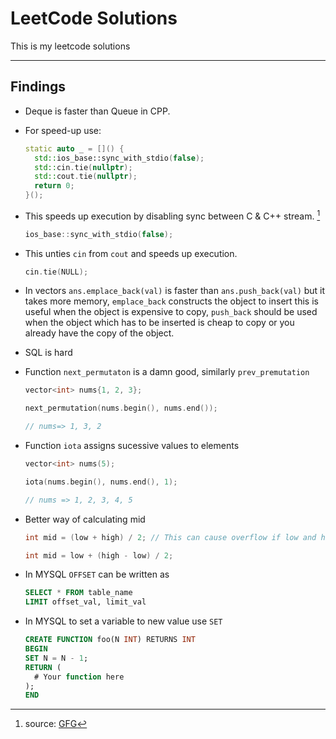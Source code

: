 # LeetCode Solutions

This is my leetcode solutions

---

## Findings

- Deque is faster than Queue in CPP.

- For speed-up use:

  ```cpp
  static auto _ = []() {
    std::ios_base::sync_with_stdio(false);
    std::cin.tie(nullptr);
    std::cout.tie(nullptr);
    return 0;
  }();

  ```

- This speeds up execution by disabling sync between C & C++ stream. [^1]

  ```cpp
  ios_base::sync_with_stdio(false);
  ```

- This unties `cin` from `cout` and speeds up execution.

  ```cpp
  cin.tie(NULL);
  ```

- In vectors `ans.emplace_back(val)` is faster than `ans.push_back(val)` but it takes more memory, `emplace_back` constructs the object to insert this is useful when the object is expensive to copy, `push_back` should be used when the object which has to be inserted is cheap to copy or you already have the copy of the object.

- SQL is hard

- Function `next_permutaton` is a damn good, similarly `prev_premutation`

  ```cpp
  vector<int> nums{1, 2, 3};

  next_permutation(nums.begin(), nums.end());

  // nums=> 1, 3, 2
  ```

- Function `iota` assigns sucessive values to elements

  ```cpp
  vector<int> nums(5);

  iota(nums.begin(), nums.end(), 1);

  // nums => 1, 2, 3, 4, 5
  ```

- Better way of calculating mid

  ```cpp
  int mid = (low + high) / 2; // This can cause overflow if low and high are INT_MAX

  int mid = low + (high - low) / 2;
  
  ```

- In MYSQL `OFFSET` can be written as

  ```sql
  SELECT * FROM table_name
  LIMIT offset_val, limit_val
  ```

- In MYSQL to set a variable to new value use `SET`

  ```sql
  CREATE FUNCTION foo(N INT) RETURNS INT
  BEGIN
  SET N = N - 1;
  RETURN (
    # Your function here
  );
  END
  ```
  
[^1]: source: [GFG](https://www.geeksforgeeks.org/fast-io-for-competitive-programming/)
